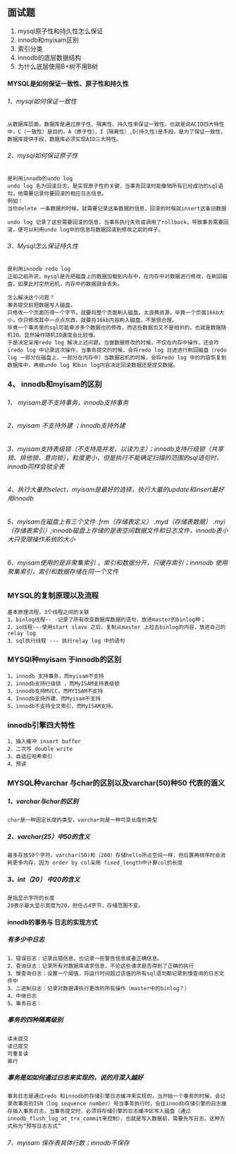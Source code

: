 ##  面试题

1. mysql原子性和持久性怎么保证
2. innodb和myisam区别
3. 索引分类
4. innodb的底层数据结构
5. 为什么底层使用B+树不用B树


#### MYSQL是如何保证一致性、原子性和持久性
###### 1、mysql如何保证一致性
    从数据库层面，数据库是通过原子性、隔离性、持久性来保证一致性。也就是说ACID四大特性中，C（一致性）是目的，A（原子性），I（隔离性）,D(持久性)是手段，是为了保证一致性，数据库提供手段，数据库必须实现AID三大特性。
###### 2、mysql如何保证原子性
    是利用innodb的undo log
    undo log 名为回滚日志，是实现原子性的关键，当事务回滚时能撤销所有已经成功的sql语句，他需要记录你要回滚的相应日志信息。
    例如：
    当你delete 一条数据的时候，就需要记录这条数据的信息，回滚的时候就insert这条旧数据
    
    undo log 记录了这些需要回滚的信息，当事务执行失败或调用了rollback，导致事务需要回滚，便可以利用undo log中的信息将数据回滚到修改之前的样子。
    
###### 3、Mysql怎么保证持久性
    是利用innodb redo log
    正如之前所说，mysql是先把磁盘上的数据加载到内存中，在内存中对数据进行修改，在刷回磁盘，如果此时突然宕机，内存中的数据就会丢失。
    
    怎么解决这个问题？
    事务提交前把数据写入磁盘。
    只修改一个页面历得一个字节，就要将整个页面刷入磁盘，太浪费资源，毕竟一个页面16kb大小，你只修改其中一点点东西，就要将16kb内容刷入磁盘，不是很合理。
    毕竟一个事务里的sql可能牵涉多个数据也的修改，而这些数据页又不是相邻的，也就是数据随机IO。显然操作随机IO速度会比较慢。
    于是决定采用redo log 解决上述问题，当做数据修改的时候，不仅在内存中操作，还会咋iredo log 中记录这次操作，当事务提交的时候，会将redo log 日进进行刷回磁盘（redo log 一部分在磁盘上，一部分在内存中）当数据宕机的时候，会将redo log 中的内容恢复到数据库中，再根undo log 和bin log内容决定回滚数据还是提交数据。
 
 
 ### 4、 innodb和myisam的区别
   ###### 1、 myisam是不支持事务，innodb支持事务
   ###### 2、myisam 不支持外建 ；innodb支持外建
   ###### 3、myisam支持表级锁（不支持高并发，以读为主）；innodb支持行级锁（共享锁、排他锁、意向锁），粒度更小，但是执行不能确定扫描的范围的sql语句时，innodb同样会锁全表
    
   ###### 4、执行大量的select，myisam是最好的选择，执行大量的update和insert最好用innodb
   
  ###### 5、myisam在磁盘上有三个文件 .frm（存储表定义） .myd（存储表数据） .myi（存储表索引）;innodb磁盘上存储的是表空间数据文件和日志文件，innodb表小大只受限操作系统的大小
  
  ###### 6、myisam使用的是非聚集索引 ，索引和数据分开，只缓存索引；innnodb 使用聚集索引，索引和数据存储在同一个文件


### MYSQL的复制原理以及流程
	基本原理流程，3个线程之间的关联
	1、binlog线程-- -记录了所有改变数据库数据的语句，放进master的binlog种；
	2、io线程---使用start slave 之后，复制从master 上拉去binlog的内容，放进自己的relay log
	3、sql执行线程 --- 执行relay log 中的语句

### MYSQl种myisam 于innodb的区别
	1、innodb 支持事务，而myisam不支持
	2、innodb支持行级锁 ，而MyISAM支持表级锁
	3、innodb支持MVCC，而MYISAM不支持
	4、Innodb支持外建，而Myisam不支持
	5、innodb不支持全文索引，而MyISAM支持。

### innodb引擎四大特性
	1、插入缓冲 insert buffer
	2、二次写 double write
	3、自适应哈希索引
	4、预读

### MYSQL种varchar 与char的区别以及varchar(50)种50 代表的涵义

##### 1、varchar与char的区别
	char是一种固定长度的类型，varchar则是一种可变长度的类型
##### 2、varchar(25）中50的含义
	最多存放50个字符，varchar(50)和（200）存储hello所占空间一样，但后置再排序时会消耗更多内存，因为 order by col采用 fixed_length中计算col的长度

##### 3、int（20） 中20的含义
	是指显示字符的长度
	20表示最大显示宽度为20，担任占4字节，存储范围不变。

#### innodb的事务与 日志的实现方式
##### 有多少中日志
	1、错误日志：记录出错信息，也记录一些警告信息或者正确信息。
	2、查询日志：记录所有对数据库请求信息，不论这些请求是否得到了正确的执行
	3、慢查询日志：设置一个阈值，将运行时间超过该值的所有sql语句都记录到慢查询的日志文件中
	3、二进制日志：记录对数据课执行更改的所有操作（master中的binlog？）
	4、中继日志
	5、事务日志：

##### 事务的四种隔离级别
	读未提交
	读已提交
	可重复读
	串行

##### 事务是如如何通过日志来实现的，说的月深入越好
	事务日志是通过redo 和innodb的存储引擎日志缓冲来实现的，当开始一个事务的时候，会记录改事务的ISN（log sequence number）号当事务执行时，会往innodb存储引擎的日志缓存插入事务日志，当事务提交时，必须将存储引擎的日志缓冲区写入磁盘（通过innodb_flush_log_at_trx_commit来控制），也就是写入数据前，需要先写日志。这种方式称为“预写日志方式”






























































































































	





###### 7、myisam 保存表具体行数；innodb不保存